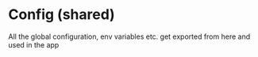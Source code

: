 # Config (shared)
All the global configuration, env variables etc. get exported from here and used in the app